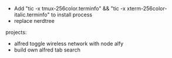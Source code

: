 - Add "tic -x tmux-256color.terminfo" && "tic -x xterm-256color-italic.terminfo" to install process
- replace nerdtree

projects:

- alfred toggle wireless network with node alfy
- build own alfred tab search 

